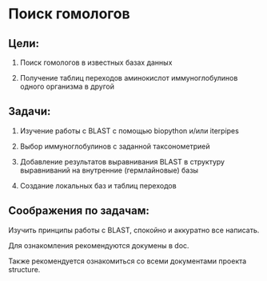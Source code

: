 Поиск гомологов
===============


Цели:
-----

1. Поиск гомологов в известных базах данных

2. Получение таблиц переходов аминокислот иммуноглобулинов одного организма в другой



Задачи:
-------

1. Изучение работы с BLAST с помощью biopython и/или iterpipes

2. Выбор иммуноглобулинов с заданной таксонометрией

3. Добавление результатов выравнивания BLAST в структуру выравниваний на внутренние (гермлайновые) базы

4. Создание локальных баз и таблиц переходов



Соображения по задачам:
-----------------------

Изучить принципы работы с BLAST, спокойно и аккуратно все написать.



Для ознакомления рекомендуются докумены в doc.

Также рекомендуется ознакомиться со всеми документами проекта structure.
